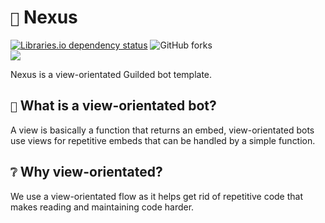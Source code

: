 # `🌌` Nexus
<p>
    <!-- Libraries.io dependency status -->
    <a href="https://libraries.io/github/teamsoundlabs/Nexus"><img alt="Libraries.io dependency status" src="https://img.shields.io/librariesio/github/teamsoundlabs/nexus?style=for-the-badge&logo=librariesdotio&logoColor=white&labelColor=%2324292F"></a>
    <!-- GitHub forks -->
    <img alt="GitHub forks" src="https://img.shields.io/github/forks/teamsoundlabs/nexus?style=for-the-badge&logo=github&logoColor=white&labelColor=%2324292F&color=%234493F8">
    <!-- FOSSA project status -->
    <br>
    <a href="https://app.fossa.com/projects/git%2Bgithub.com%2Fteamsoundlabs%2FNexus?ref=badge_small" alt="FOSSA Status"><img src="https://app.fossa.com/api/projects/git%2Bgithub.com%2Fteamsoundlabs%2FNexus.svg?type=small"/></a>
</p>

Nexus is a view-orientated Guilded bot template.

## `👀` What is a view-orientated bot?
A view is basically a function that returns an embed, view-orientated bots use views for repetitive embeds that can be handled by a simple function.

## `❔` Why view-orientated?
We use a view-orientated flow as it helps get rid of repetitive code that makes reading and maintaining code harder.